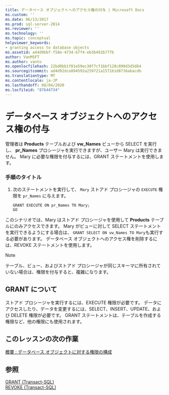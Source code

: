 ```yaml
---
title: データベース オブジェクトへのアクセス権の付与 | Microsoft Docs
ms.custom: ''
ms.date: 06/13/2017
ms.prod: sql-server-2014
ms.reviewer: ''
ms.technology: ''
ms.topic: conceptual
helpviewer_keywords:
- granting access to database objects
ms.assetid: a44d9bbf-f58e-4734-b7f4-eb3b492b777b
author: VanMSFT
ms.author: vanto
ms.openlocfilehash: 22bd0bb1f01e59ec30f7cf1bbf128c890d3d5d64
ms.sourcegitcommit: ad4d92dce894592a259721a1571b1d8736abacdb
ms.translationtype: MT
ms.contentlocale: ja-JP
ms.lasthandoff: 08/04/2020
ms.locfileid: "87644734"
---
```

# <a name="granting-access-to-a-database-object"></a>データベース オブジェクトへのアクセス権の付与
  管理者は **Products** テーブルおよび **vw_Names** ビューから SELECT を実行し、 **pr_Names** プロシージャを実行できますが、ユーザー Mary は実行できません。 Mary に必要な権限を付与するには、GRANT ステートメントを使用します。  
  
### <a name="procedure-title"></a>手順のタイトル  
  
1.  次のステートメントを実行して、 `Mary` ストアド プロシージャの `EXECUTE` 権限を `pr_Names` に与えます。  
  
    ```  
    GRANT EXECUTE ON pr_Names TO Mary;  
    GO  
    ```  
  
 このシナリオでは、Mary はストアド プロシージャを使用して **Products** テーブルにのみアクセスできます。 Mary がビューに対して SELECT ステートメントを実行できるようにする場合は、 `GRANT SELECT ON vw_Names TO Mary`も実行する必要があります。 データベース オブジェクトへのアクセス権を削除するには、REVOKE ステートメントを使用します。  
  
> [!NOTE]  
>  テーブル、ビュー、およびストアド プロシージャが同じスキーマに所有されていない場合は、権限を付与すると、複雑になります。  
  
## <a name="about-grant"></a>GRANT について  
 ストアド プロシージャを実行するには、EXECUTE 権限が必要です。 データにアクセスしたり、データを変更するには、SELECT、INSERT、UPDATE、および DELETE 権限が必要です。 GRANT ステートメントは、テーブルを作成する権限など、他の権限にも使用されます。  
  
## <a name="next-task-in-lesson"></a>このレッスンの次の作業  
 [概要 : データベース オブジェクトに対する権限の構成](lesson-2-5-summary-configuring-permissions-on-database-objects.md)  
  
## <a name="see-also"></a>参照  
 [GRANT &#40;Transact-SQL&#41;](/sql/t-sql/statements/grant-transact-sql)   
 [REVOKE &#40;Transact-SQL&#41;](/sql/t-sql/statements/revoke-transact-sql)  
  
  
